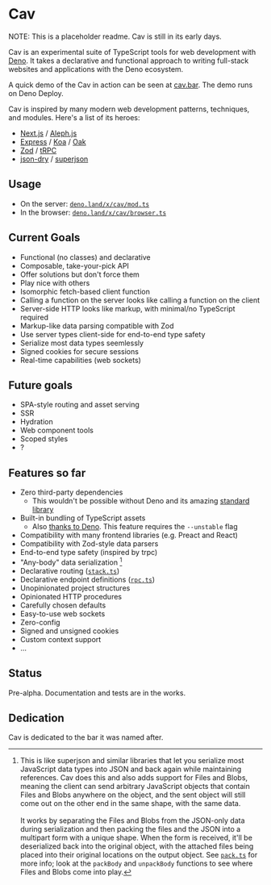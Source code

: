 # Cav

NOTE: This is a placeholder readme. Cav is still in its early days.

Cav is an experimental suite of TypeScript tools for web development with
[Deno](https://deno.land). It takes a declarative and functional approach to
writing full-stack websites and applications with the Deno ecosystem.

A quick demo of the Cav in action can be seen at [cav.bar](https://cav.bar). The
demo runs on Deno Deploy.

Cav is inspired by many modern web development patterns, techniques, and
modules. Here's a list of its heroes:

- [Next.js](https://nextjs.org/) / [Aleph.js](https://alephjs.org/)
- [Express](https://expressjs.com/) / [Koa](https://koajs.com/) / [Oak](https://oakserver.github.io/oak/)
- [Zod](https://github.com/colinhacks/zod) / [tRPC](https://trpc.io)
- [json-dry](https://github.com/11ways/json-dry) / [superjson](https://github.com/blitz-js/superjson)

## Usage

- On the server: [`deno.land/x/cav/mod.ts`](https://deno.land/x/cav/mod.ts)
- In the browser:
  [`deno.land/x/cav/browser.ts`](https://deno.land/x/cav/browser.ts)

## Current Goals

- Functional (no classes) and declarative
- Composable, take-your-pick API
- Offer solutions but don't force them
- Play nice with others
- Isomorphic fetch-based client function
- Calling a function on the server looks like calling a function on the client
- Server-side HTTP looks like markup, with minimal/no TypeScript required
- Markup-like data parsing compatible with Zod
- Use server types client-side for end-to-end type safety
- Serialize most data types seemlessly
- Signed cookies for secure sessions
- Real-time capabilities (web sockets)

## Future goals

- SPA-style routing and asset serving
- SSR
- Hydration
- Web component tools
- Scoped styles
- ?

## Features so far

- Zero third-party dependencies
  - This wouldn't be possible without Deno and its amazing [standard library](https://deno.land/std)
- Built-in bundling of TypeScript assets
  - Also [thanks to Deno](https://deno.land/manual/typescript/runtime.md). This feature requires the `--unstable` flag
- Compatibility with many frontend libraries (e.g. Preact and React)
- Compatibility with Zod-style data parsers
- End-to-end type safety (inspired by trpc)
- "Any-body" data serialization [^1]
- Declarative routing ([`stack.ts`](./stack.ts))
- Declarative endpoint definitions ([`rpc.ts`](./rpc.ts))
- Unopinionated project structures
- Opinionated HTTP procedures
- Carefully chosen defaults
- Easy-to-use web sockets
- Zero-config
- Signed and unsigned cookies
- Custom context support
- ...

[^1]: This is like superjson and similar libraries that let you serialize most
JavaScript data types into JSON and back again while maintaining references. Cav
does this and also adds support for Files and Blobs, meaning the client can send
arbitrary JavaScript objects that contain Files and Blobs anywhere on the
object, and the sent object will still come out on the other end in the same
shape, with the same data.<br><br>It works by separating the Files and Blobs
from the JSON-only data during serialization and then packing the files and the
JSON into a multipart form with a unique shape. When the form is received, it'll
be deserialized back into the original object, with the attached files being
placed into their original locations on the output object. See
[`pack.ts`](./pack.ts) for more info; look at the `packBody` and `unpackBody`
functions to see where Files and Blobs come into play.

## Status

Pre-alpha. Documentation and tests are in the works.

## Dedication

Cav is dedicated to the bar it was named after.
